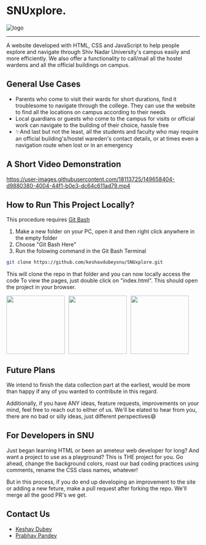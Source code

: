 # SNUxplore.

![logo](/images/logo.png)
<hr />

A website developed with HTML, CSS and JavaScript to help people explore and navigate through Shiv Nadar University's campus easily and more efficiently. We also offer a functionality to call/mail all the hostel wardens and all the official buildings on campus.

## General Use Cases

- Parents who come to visit their wards for short durations, find it troublesome to navigate through the college. They can use the website to find all the locations on campus according to their needs
- Local guardians or guests who come to the campus for visits or official work can navigate to the building of their choice, hassle free
- ✨And last but not the least, all the students and faculty who may require an official building's/hostel wareden's contact details, or at times even a navigation route when lost or in an emergency

## A Short Video Demonstration

https://user-images.githubusercontent.com/18113725/149658404-d9880380-4004-44f1-b0e3-dc64c611ad79.mp4

## How to Run This Project Locally?

This procedure requires [Git Bash](https://git-scm.com/)

1. Make a new folder on your PC, open it and then right click anywhere in the empty folder
2. Choose "Git Bash Here"
3. Run the folowing command in the Git Bash Terminal

```sh
git clone https://github.com/keshavdubeysnu/SNUxplore.git
```

This will clone the repo in that folder and you can now locally access the code
To view the pages, just double click on "index.html". This should open the project in your browser.

<div style="display: flex;gap: 10px;">
  <img height="152px" src="https://i.postimg.cc/VNVHy05C/ss.png"></img>
  <img height="152px" src="https://i.postimg.cc/L84yn31P/dark-mode.png"></img>
  <img height="152px" src="https://i.postimg.cc/pXCCb56L/light-mode.png"><img>
</div>

## Future Plans

We intend to finish the data collection part at the earliest, would be more than happy if any of you wanted to contribute in this regard.

Additionally, if you have ANY ideas, feature requests, improvements on your mind, feel free to reach out to either of us. We'll be elated to hear from you, there are no bad or silly ideas, just different perspectives😄

## For Developers in SNU

Just began learning HTML or been an ameteur web developer for long? And want a project to use as a playground?
This is THE project for you. Go ahead, change the background colors, roast our bad coding practices using comments, rename the CSS class names, whatever!

But in this process, if you do end up developing an improvement to the site or adding a new feture, make a pull request after forking the repo. We'll merge all the good PR's we get.

## Contact Us

- [Keshav Dubey]
- [Prabhav Pandey]

[keshav dubey]: https://csb-2i0lw.netlify.app/
[prabhav pandey]: https://www.linkedin.com/in/prabhav-pandey/
